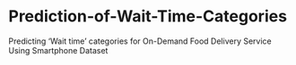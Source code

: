 # Prediction-of-Wait-Time-Categories
Predicting ‘Wait time’ categories for On-Demand Food Delivery Service Using Smartphone Dataset
